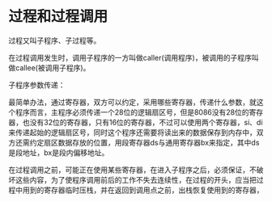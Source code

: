 # 过程和过程调用

过程又叫子程序、子过程等。

在过程调用发生时，调用子程序的一方叫做caller(调用程序)，被调用的子程序叫做callee(被调用子程序)。

子程序参数传递：

最简单办法，通过寄存器，双方可以约定，采用哪些寄存器，传递什么参数，就这个程序而言，主程序必须传递一个28位的逻辑扇区号，但是8086没有28位的寄存器，也没有32位的寄存器，只有16位的寄存器，不过可以使用两个寄存器，si、di来传递起始的逻辑扇区号，同时这个程序还需要将读出来的数据保存到内存中，双方还需约定扇区数据存放的位置，用段寄存器ds与通用寄存器bx来指定，其中ds是段地址，bx是段内偏移地址。

在过程调用之前，可能正在使用某些寄存器，在进入子程序之后，必须保证，不破坏这些内容，为了使程序调用前后的工作不失去连续性，在过程的开头，应当把过程中用到的寄存器临时压栈，并在返回到调用点之前，出栈恢复使用到的寄存器，

